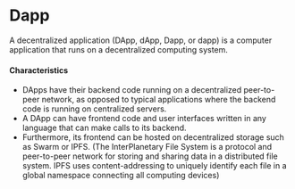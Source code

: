 # Dapp

A decentralized application (DApp, dApp, Dapp, or dapp) is a computer application that runs on a decentralized computing system.

#### Characteristics

* DApps have their backend code running on a decentralized peer-to-peer network, as opposed to typical applications where the backend code is running on centralized servers.
* A DApp can have frontend code and user interfaces written in any language that can make calls to its backend.
* Furthermore, its frontend can be hosted on decentralized storage such as Swarm or IPFS. (The InterPlanetary File System is a protocol and peer-to-peer network for storing and sharing data in a distributed file system. IPFS uses content-addressing to uniquely identify each file in a global namespace connecting all computing devices)

